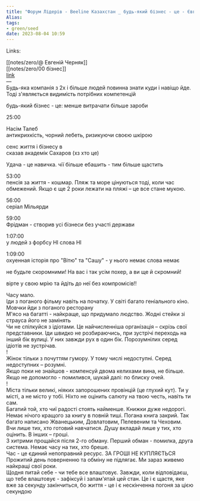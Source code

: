 ```yaml
---
title: "Форум Лідерів - Beeline Казахстан _ будь-який бізнес - це - Євген Черняк"
Alias: 
tags:
- green/seed
date: 2023-08-04 10:59
---
```

Links:  

[[notes/zero/@ Евгеній Черняк]]  
[[notes/zero/00 бізнес]]  
[link](https://www.youtube.com/watch?v=xHa2FFyK67M&list=PLqBEhHZZeHYpnq-mfksU5vjnTCQfu_E98&index=5)  
—  
Будь-яка компанія з 2х і більше людей повинна знати куди і навіщо йде. Тоді з'являється видимість потрібних компетенцій

будь-який бізнес - це: менше витрачати більше зароби

25:00

Насім Талеб  
антикрихкість, чорний лебеть, ризикуючи своєю шкірою

сенс життя і бізнесу в  
сказав академік Сахаров (хз хто це)

Удача - це навичка. чії більше ебашить - тим більше щастить

53:00  
пенсія за життя - кошмар. Пляж та море цінуються тоді, коли час обмежений. Якщо є ще 2 роки лежати на пляжі – це все стане мукою.

56:00  
серіал Мільярди

59:00  
Фрідман - створив усі бізнеси без участі держави

1:07:00  
у людей з форбсу НІ слова НІ

1:09:00  
охуенная історія про "Вітю" та "Сашу" - у нього немає слова немає

не будьте скоромними! На вас і так усім похер, а ви ще й скромний!

вірте у свою мрію та йдіть до неї без компромісів!!

Часу мало.  
Іди з поганого фільму навіть на початку. У світі багато геніального кіно.  
Мовчки йди з поганого ресторану  
М'ясо на багатті - найкраще, що придумало людство. Жодні стейки зі страуса його не замінять  
Чи не спілкуйся з ідіотами. Це найчисленніша організація – скрізь свої представники. Іди швидко не розбираючись, при зустрічі переходь на інший бік вулиці. У них завжди рух в один бік. Порозумнілих серед ідіотів не зустрічав.  
!  
Жінок тільки з почуттям гумору. У тому числі недоступні. Серед недоступних – розумні.  
Якщо поки не знайшов - компенсуй двома келихами вина, не більше. Якщо не допомогло - помилився, шукай далі: по блиску очей.  
!  
Міста тільки великі, ніяких запорошених провінцій (це глухий кут). Ти у місті, а не місто у тобі. Ніхто не оцінить салюту на твою честь, навіть ти сам.  
Багатий той, хто чиї радості стоять найменше. Книжки дуже недорогі. Немає нічого кращого за книгу в повній тиші. Погана книга закрий. Так багато написано Жванецьким, Довлатовим, Пелевеним та Чеховим.  
Вчи лише тих, хто готовий навчатися. Душу вкладай лише у тих, хто оцінить. В інших – гроші.  
З хитрими прощайся після 2-го обману. Перший обман - помилка, друга система. Немає часу на тих, хто бреше.  
Час - це єдиний непоправний ресурс. ЗА ГРОШІ НЕ КУПЛЯЄТЬСЯ  
Прожитий день поверненню та обміну не підлягає. Ми зараз живемо найкращі свої роки.  
Щодня питай себе - чи тебе все влаштовує. Завжди, коли відповідаєш, що тебе влаштовує - зафіксуй і запам'ятай цей стан. Це і є щастя, яке вже за секунду закінчиться, бо життя - це і є нескінченна погоня за цією секундою




